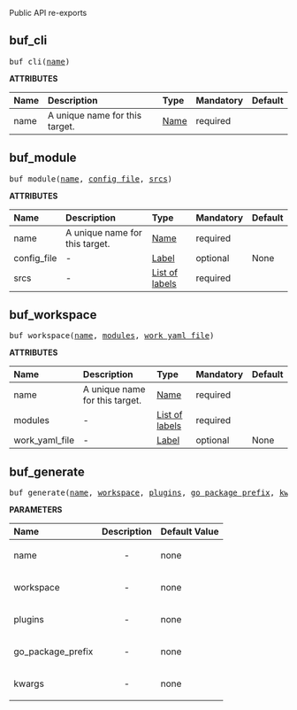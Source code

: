 <!-- Generated with Stardoc: http://skydoc.bazel.build -->

Public API re-exports

<a id="#buf_cli"></a>

## buf_cli

<pre>
buf_cli(<a href="#buf_cli-name">name</a>)
</pre>



**ATTRIBUTES**


| Name  | Description | Type | Mandatory | Default |
| :------------- | :------------- | :------------- | :------------- | :------------- |
| <a id="buf_cli-name"></a>name |  A unique name for this target.   | <a href="https://bazel.build/docs/build-ref.html#name">Name</a> | required |  |


<a id="#buf_module"></a>

## buf_module

<pre>
buf_module(<a href="#buf_module-name">name</a>, <a href="#buf_module-config_file">config_file</a>, <a href="#buf_module-srcs">srcs</a>)
</pre>



**ATTRIBUTES**


| Name  | Description | Type | Mandatory | Default |
| :------------- | :------------- | :------------- | :------------- | :------------- |
| <a id="buf_module-name"></a>name |  A unique name for this target.   | <a href="https://bazel.build/docs/build-ref.html#name">Name</a> | required |  |
| <a id="buf_module-config_file"></a>config_file |  -   | <a href="https://bazel.build/docs/build-ref.html#labels">Label</a> | optional | None |
| <a id="buf_module-srcs"></a>srcs |  -   | <a href="https://bazel.build/docs/build-ref.html#labels">List of labels</a> | required |  |


<a id="#buf_workspace"></a>

## buf_workspace

<pre>
buf_workspace(<a href="#buf_workspace-name">name</a>, <a href="#buf_workspace-modules">modules</a>, <a href="#buf_workspace-work_yaml_file">work_yaml_file</a>)
</pre>



**ATTRIBUTES**


| Name  | Description | Type | Mandatory | Default |
| :------------- | :------------- | :------------- | :------------- | :------------- |
| <a id="buf_workspace-name"></a>name |  A unique name for this target.   | <a href="https://bazel.build/docs/build-ref.html#name">Name</a> | required |  |
| <a id="buf_workspace-modules"></a>modules |  -   | <a href="https://bazel.build/docs/build-ref.html#labels">List of labels</a> | required |  |
| <a id="buf_workspace-work_yaml_file"></a>work_yaml_file |  -   | <a href="https://bazel.build/docs/build-ref.html#labels">Label</a> | optional | None |


<a id="#buf_generate"></a>

## buf_generate

<pre>
buf_generate(<a href="#buf_generate-name">name</a>, <a href="#buf_generate-workspace">workspace</a>, <a href="#buf_generate-plugins">plugins</a>, <a href="#buf_generate-go_package_prefix">go_package_prefix</a>, <a href="#buf_generate-kwargs">kwargs</a>)
</pre>



**PARAMETERS**


| Name  | Description | Default Value |
| :------------- | :------------- | :------------- |
| <a id="buf_generate-name"></a>name |  <p align="center"> - </p>   |  none |
| <a id="buf_generate-workspace"></a>workspace |  <p align="center"> - </p>   |  none |
| <a id="buf_generate-plugins"></a>plugins |  <p align="center"> - </p>   |  none |
| <a id="buf_generate-go_package_prefix"></a>go_package_prefix |  <p align="center"> - </p>   |  none |
| <a id="buf_generate-kwargs"></a>kwargs |  <p align="center"> - </p>   |  none |


